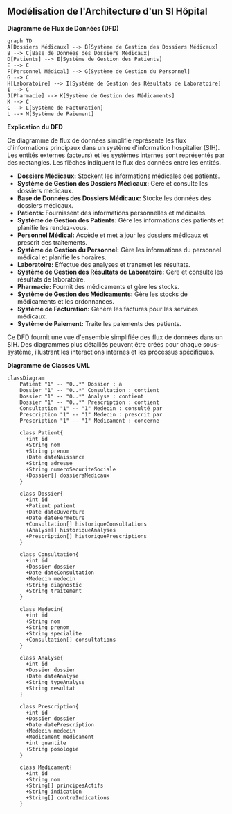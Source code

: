 
## Modélisation de l'Architecture d'un SI Hôpital

**Diagramme de Flux de Données (DFD)**

```mermaid
graph TD
A[Dossiers Médicaux] --> B[Système de Gestion des Dossiers Médicaux]
B --> C[Base de Données des Dossiers Médicaux]
D[Patients] --> E[Système de Gestion des Patients]
E --> C
F[Personnel Médical] --> G[Système de Gestion du Personnel]
G --> C
H[Laboratoire] --> I[Système de Gestion des Résultats de Laboratoire]
I --> C
J[Pharmacie] --> K[Système de Gestion des Médicaments]
K --> C
C --> L[Système de Facturation]
L --> M[Système de Paiement]
```

**Explication du DFD**

Ce diagramme de flux de données simplifié représente les flux d'informations principaux dans un système d'information hospitalier (SIH). Les entités externes (acteurs) et les systèmes internes sont représentés par des rectangles. Les flèches indiquent le flux des données entre les entités.

* **Dossiers Médicaux:** Stockent les informations médicales des patients.
* **Système de Gestion des Dossiers Médicaux:** Gère et consulte les dossiers médicaux.
* **Base de Données des Dossiers Médicaux:** Stocke les données des dossiers médicaux.
* **Patients:** Fournissent des informations personnelles et médicales.
* **Système de Gestion des Patients:** Gère les informations des patients et planifie les rendez-vous.
* **Personnel Médical:** Accède et met à jour les dossiers médicaux et prescrit des traitements.
* **Système de Gestion du Personnel:** Gère les informations du personnel médical et planifie les horaires.
* **Laboratoire:** Effectue des analyses et transmet les résultats.
* **Système de Gestion des Résultats de Laboratoire:** Gère et consulte les résultats de laboratoire.
* **Pharmacie:** Fournit des médicaments et gère les stocks.
* **Système de Gestion des Médicaments:** Gère les stocks de médicaments et les ordonnances.
* **Système de Facturation:** Génère les factures pour les services médicaux.
* **Système de Paiement:** Traite les paiements des patients.

Ce DFD fournit une vue d'ensemble simplifiée des flux de données dans un SIH. Des diagrammes plus détaillés peuvent être créés pour chaque sous-système, illustrant les interactions internes et les processus spécifiques.

**Diagramme de Classes UML**

```mermaid
classDiagram
    Patient "1" -- "0..*" Dossier : a
    Dossier "1" -- "0..*" Consultation : contient
    Dossier "1" -- "0..*" Analyse : contient
    Dossier "1" -- "0..*" Prescription : contient
    Consultation "1" -- "1" Medecin : consulté par
    Prescription "1" -- "1" Medecin : prescrit par
    Prescription "1" -- "1" Medicament : concerne

    class Patient{
      +int id
      +String nom
      +String prenom
      +Date dateNaissance
      +String adresse
      +String numeroSecuriteSociale
      +Dossier[] dossiersMedicaux
    }

    class Dossier{
      +int id
      +Patient patient
      +Date dateOuverture
      +Date dateFermeture
      +Consultation[] historiqueConsultations
      +Analyse[] historiqueAnalyses
      +Prescription[] historiquePrescriptions
    }

    class Consultation{
      +int id
      +Dossier dossier
      +Date dateConsultation
      +Medecin medecin
      +String diagnostic
      +String traitement
    }

    class Medecin{
      +int id
      +String nom
      +String prenom
      +String specialite
      +Consultation[] consultations
    }

    class Analyse{
      +int id
      +Dossier dossier
      +Date dateAnalyse
      +String typeAnalyse
      +String resultat
    }

    class Prescription{
      +int id
      +Dossier dossier
      +Date datePrescription
      +Medecin medecin
      +Medicament medicament
      +int quantite
      +String posologie
    }

    class Medicament{
      +int id
      +String nom
      +String[] principesActifs
      +String indication
      +String[] contreIndications
    }
```
